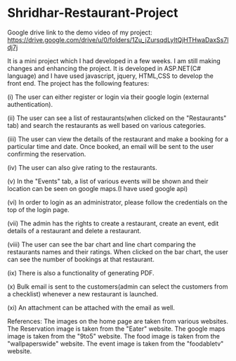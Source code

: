 # Shridhar-Restaurant-Project
Google drive link to the demo video of my project: https://drive.google.com/drive/u/0/folders/1Zu_jZursqdLyltQjHTHwaDaxSs7ldj7j

It is a mini project which I had developed in a few weeks. I am still making changes and enhancing the project. It is developed in ASP.NET(C# language) and I have used javascript, jquery, 
HTML,CSS to develop the front end. The project has the following features:

(i) The user can either register or login via their google login (external authentication).

(ii) The user can see a list of restaurants(when clicked on the "Restaurants" tab) and search the restaurants as well based on various categories.

(iii) The user can view the details of the restaurant and make a booking for a particular time and date. Once booked, an email will be sent to the user confirming the reservation.

(iv) The user can also give rating to the restaurants.

(v) In the "Events" tab, a list of various events will be shown and their location can be seen on google maps.(I have used google api)

(vi) In order to login as an administrator, please follow the credentials on the top of the login page.

(vii) The admin has the rights to create a restaurant, create an event, edit details of a restaurant and delete a restaurant.

(viii) The user can see the bar chart and line chart comparing the restaurants names and their ratings. When clicked on the bar chart, the user can see the number of bookings at that restaurant.

(ix) There is also a functionality of generating PDF.

(x) Bulk email is sent to the customers(admin can select the customers from a checklist) whenever a new restaurant is launched.

(xi) An attachment can be attached with the email as well.

References: The images on the home page are taken from various websites. The Reservation image is taken from the "Eater" website. The google maps image is taken from the "9to5" website. The food image is taken from the "wallpaperswide" website. The event image is taken from the "foodabletv" website.
